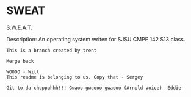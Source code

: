 SWEAT
=====
S.W.E.A.T.

Description: 
	An operating system writen for SJSU CMPE 142 S13 class.
	
	This is a branch created by trent
	
	Merge back
	
	WOOOO - Will
	This readme is belonging to us. Copy that - Sergey

	Git to da choppuhhh!!! Gwaoo gwaooo gwaooo (Arnold voice) -Eddie
